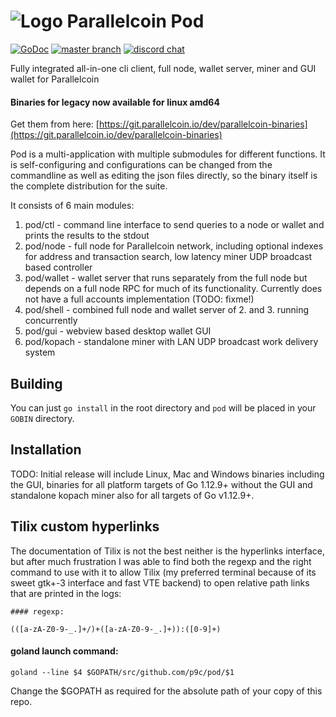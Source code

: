 # ![Logo](https://git.parallelcoin.io/dev/legacy/raw/commit/f709194e16960103834b0d0e25aec06c3d84f85b/logo/logo48x48.png) Parallelcoin Pod 

[![GoDoc](https://img.shields.io/badge/godoc-documentation-blue.svg)](https://godoc.org/github.com/p9c/pod) 
[![master branch](https://img.shields.io/badge/branch-master-gray.svg)](https://github.com/p9c/pod) 
[![discord chat](https://img.shields.io/badge/discord-chat-purple.svg)](https://discord.gg/YgBWNgK)

Fully integrated all-in-one cli client, full node, wallet server, miner and GUI wallet for Parallelcoin

#### Binaries for legacy now available for linux amd64

Get them from here: [https://git.parallelcoin.io/dev/parallelcoin-binaries](https://git.parallelcoin.io/dev/parallelcoin-binaries)

Pod is a multi-application with multiple submodules for different functions. 
It is self-configuring and configurations can be changed from the commandline
 as well as editing the json files directly, so the binary itself is the
  complete distribution for the suite.

It consists of 6 main modules:

1. pod/ctl - command line interface to send queries to a node or wallet and 
    prints the results to the stdout
2. pod/node - full node for Parallelcoin network, including optional indexes for 
    address and transaction search, low latency miner UDP broadcast based controller
3. pod/wallet - wallet server that runs separately from the full node but 
    depends on a full node RPC for much of its functionality. Currently does not
    have a full accounts implementation (TODO: fixme!)
4. pod/shell - combined full node and wallet server of 2. and 3. running 
    concurrently
5. pod/gui - webview based desktop wallet GUI
6. pod/kopach - standalone miner with LAN UDP broadcast work delivery system

## Building

You can just `go install` in the root directory and `pod` will be placed in your `GOBIN` directory.

## Installation

TODO: Initial release will include Linux, Mac and Windows binaries including the GUI, 
binaries for all platform targets of Go 1.12.9+ without the GUI and standalone kopach
miner also for all targets of Go v1.12.9+.

## Tilix custom hyperlinks

The documentation of Tilix is not the best neither is the hyperlinks
 interface, but after much frustration I was able to find both the regexp and
  the right command to use with it to allow Tilix (my preferred terminal
   because of its sweet gtk+-3 interface and fast VTE backend) to open
    relative path links that are printed in the logs:
    
    #### regexp:
    
```
(([a-zA-Z0-9-_.]+/)+([a-zA-Z0-9-_.]+)):([0-9]+)
```

#### goland launch command:

```
goland --line $4 $GOPATH/src/github.com/p9c/pod/$1
```

Change the $GOPATH as required for the absolute path of your copy of this repo.
